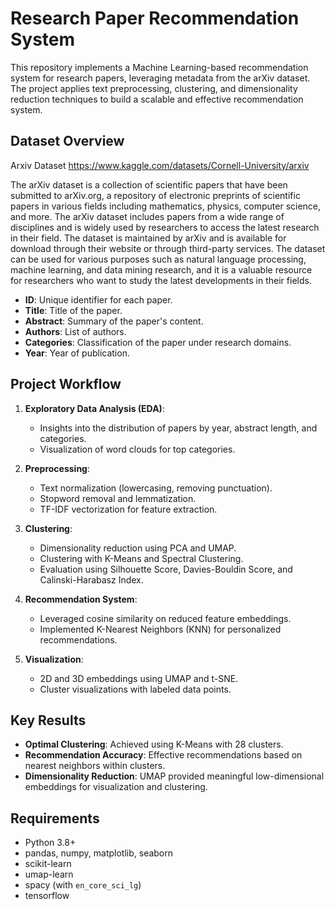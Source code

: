# Research Paper Recommendation System

This repository implements a Machine Learning-based recommendation system for research papers, leveraging metadata from the arXiv dataset. The project applies text preprocessing, clustering, and dimensionality reduction techniques to build a scalable and effective recommendation system.

## Dataset Overview

Arxiv Dataset https://www.kaggle.com/datasets/Cornell-University/arxiv

The arXiv dataset is a collection of scientific papers that have been submitted to arXiv.org, a repository of electronic preprints of scientific papers in various fields including mathematics, physics, computer science, and more. The arXiv dataset includes papers from a wide range of disciplines and is widely used by researchers to access the latest research in their field. The dataset is maintained by arXiv and is available for download through their website or through third-party services. The dataset can be used for various purposes such as natural language processing, machine learning, and data mining research, and it is a valuable resource for researchers who want to study the latest developments in their fields.

- **ID**: Unique identifier for each paper.
- **Title**: Title of the paper.
- **Abstract**: Summary of the paper's content.
- **Authors**: List of authors.
- **Categories**: Classification of the paper under research domains.
- **Year**: Year of publication.

## Project Workflow
1. **Exploratory Data Analysis (EDA)**:
   - Insights into the distribution of papers by year, abstract length, and categories.
   - Visualization of word clouds for top categories.

2. **Preprocessing**:
   - Text normalization (lowercasing, removing punctuation).
   - Stopword removal and lemmatization.
   - TF-IDF vectorization for feature extraction.

3. **Clustering**:
   - Dimensionality reduction using PCA and UMAP.
   - Clustering with K-Means and Spectral Clustering.
   - Evaluation using Silhouette Score, Davies-Bouldin Score, and Calinski-Harabasz Index.

4. **Recommendation System**:
   - Leveraged cosine similarity on reduced feature embeddings.
   - Implemented K-Nearest Neighbors (KNN) for personalized recommendations.

5. **Visualization**:
   - 2D and 3D embeddings using UMAP and t-SNE.
   - Cluster visualizations with labeled data points.

## Key Results
- **Optimal Clustering**: Achieved using K-Means with 28 clusters.
- **Recommendation Accuracy**: Effective recommendations based on nearest neighbors within clusters.
- **Dimensionality Reduction**: UMAP provided meaningful low-dimensional embeddings for visualization and clustering.

## Requirements
- Python 3.8+
- pandas, numpy, matplotlib, seaborn
- scikit-learn
- umap-learn
- spacy (with `en_core_sci_lg`)
- tensorflow


